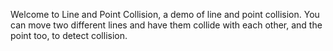 Welcome to Line and Point Collision, a demo of line and point collision. You can move two different lines and have them collide with each other, and the point too, to detect collision.

